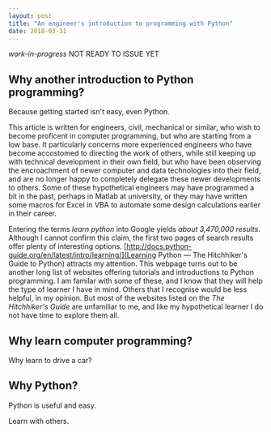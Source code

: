 ```yaml
---
layout: post
title: "An engineer's introduction to programming with Python"
date: 2018-03-31
---
```


_work-in-progress_ NOT READY TO ISSUE YET

## Why another introduction to Python programming?

Because getting started isn't easy, even Python.

This article is written for engineers, civil, mechanical or similar, who wish to become
proficent in computer programming, but who are starting from a low base.  It particularly concerns more experienced engineers who have become accostomed to directing the work of others, while still keeping up with technical development in their own field, but who have been observing the encroachment of newer computer and data technologies into their field, and are no longer happy to completely delegate these newer developments to others. Some of these hypothetical engineers may have 
programmed a bit in the past, perhaps in Matlab at university, or they may have written some macros for Excel in VBA to automate some design calculations earlier in their career.  

Entering the terms _learn python_ into Google yields _about 3,470,000 results_.  Although I cannot confirm this claim, the first two pages of search results offer plenty of interesting options. 
[http://docs.python-guide.org/en/latest/intro/learning/](Learning Python — The Hitchhiker's Guide to Python) attracts my attention. This webpage turns out to be another long list of 
websites offering tutorials and introductions to Python programming. I am familar with some
of these, and I know that they will help the type of learner I have in mind. Others that I recognise would be less helpful, in my opinion. But most of the websites listed
on the _The Hitchhiker's Guide_ are unfamiliar to me, and like my hypothetical learner I do not have time to explore them all.


## Why learn computer programming?

Why learn to drive a car?

## Why Python?

Python is useful and easy.


Learn with others.